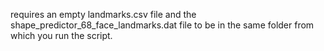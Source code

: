 requires an empty landmarks.csv file and the shape_predictor_68_face_landmarks.dat file to be in the same folder from which you run the script. 
